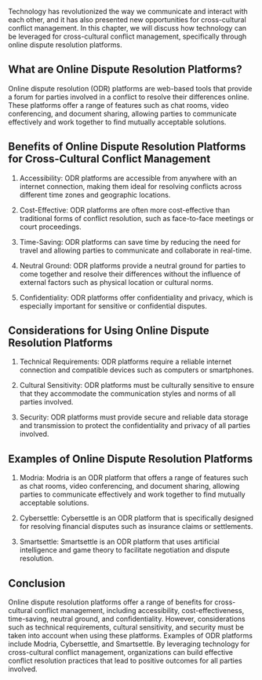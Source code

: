 
Technology has revolutionized the way we communicate and interact with each other, and it has also presented new opportunities for cross-cultural conflict management. In this chapter, we will discuss how technology can be leveraged for cross-cultural conflict management, specifically through online dispute resolution platforms.

What are Online Dispute Resolution Platforms?
---------------------------------------------

Online dispute resolution (ODR) platforms are web-based tools that provide a forum for parties involved in a conflict to resolve their differences online. These platforms offer a range of features such as chat rooms, video conferencing, and document sharing, allowing parties to communicate effectively and work together to find mutually acceptable solutions.

Benefits of Online Dispute Resolution Platforms for Cross-Cultural Conflict Management
--------------------------------------------------------------------------------------

1. Accessibility: ODR platforms are accessible from anywhere with an internet connection, making them ideal for resolving conflicts across different time zones and geographic locations.

2. Cost-Effective: ODR platforms are often more cost-effective than traditional forms of conflict resolution, such as face-to-face meetings or court proceedings.

3. Time-Saving: ODR platforms can save time by reducing the need for travel and allowing parties to communicate and collaborate in real-time.

4. Neutral Ground: ODR platforms provide a neutral ground for parties to come together and resolve their differences without the influence of external factors such as physical location or cultural norms.

5. Confidentiality: ODR platforms offer confidentiality and privacy, which is especially important for sensitive or confidential disputes.

Considerations for Using Online Dispute Resolution Platforms
------------------------------------------------------------

1. Technical Requirements: ODR platforms require a reliable internet connection and compatible devices such as computers or smartphones.

2. Cultural Sensitivity: ODR platforms must be culturally sensitive to ensure that they accommodate the communication styles and norms of all parties involved.

3. Security: ODR platforms must provide secure and reliable data storage and transmission to protect the confidentiality and privacy of all parties involved.

Examples of Online Dispute Resolution Platforms
-----------------------------------------------

1. Modria: Modria is an ODR platform that offers a range of features such as chat rooms, video conferencing, and document sharing, allowing parties to communicate effectively and work together to find mutually acceptable solutions.

2. Cybersettle: Cybersettle is an ODR platform that is specifically designed for resolving financial disputes such as insurance claims or settlements.

3. Smartsettle: Smartsettle is an ODR platform that uses artificial intelligence and game theory to facilitate negotiation and dispute resolution.

Conclusion
----------

Online dispute resolution platforms offer a range of benefits for cross-cultural conflict management, including accessibility, cost-effectiveness, time-saving, neutral ground, and confidentiality. However, considerations such as technical requirements, cultural sensitivity, and security must be taken into account when using these platforms. Examples of ODR platforms include Modria, Cybersettle, and Smartsettle. By leveraging technology for cross-cultural conflict management, organizations can build effective conflict resolution practices that lead to positive outcomes for all parties involved.
